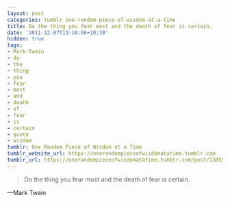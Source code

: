 ```yaml
---
layout: post
categories: tumblr one-random-piece-of-wisdom-at-a-time
title: Do the thing you fear most and the death of fear is certain.
date: '2011-12-07T13:10:06+10:30'
hidden: true
tags:
- Mark-Twain
- do
- the
- thing
- you
- fear
- most
- and
- death
- of
- fear
- is
- certain
- quote
- wisdom
tumblr: One Random Piece of Wisdom at a Time
tumblr_website_url: https://onerandompieceofwisdomatatime.tumblr.com
tumblr_url: https://onerandompieceofwisdomatatime.tumblr.com/post/13855328222/do-the-thing-you-fear-most-and-the-death-of-fear
---
```

> Do the thing you fear most and the death of fear is certain.

—Mark Twain
